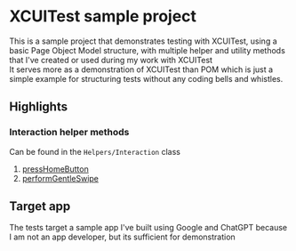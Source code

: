# XCUITest sample project

This is a sample project that demonstrates testing with XCUITest, using a basic Page Object Model structure, with multiple helper and utility methods that I've created or used during my work with XCUITest  
It serves more as a demonstration of XCUITest than POM which is just a simple example for structuring tests without any coding bells and whistles.

## Highlights
### Interaction helper methods
Can be found in the `Helpers/Interaction` class
1. [pressHomeButton](xcuitest-sample-projUITests/Helpers/Interaction.swift#pressHomeButton)
2. [performGentleSwipe](xcuitest-sample-projUITests/Helpers/Interaction.swift#pressHomeButton)

## Target app
The tests target a sample app I've built using Google and ChatGPT because I am not an app developer, but its sufficient for demonstration  
